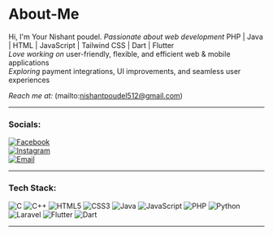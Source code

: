 # About-Me
Hi, I'm Your Nishant poudel. 
*Passionate about web development* PHP | Java | HTML | JavaScript | Tailwind CSS | Dart | Flutter  
*Love working on* user-friendly, flexible, and efficient web & mobile applications  
*Exploring* payment integrations, UI improvements, and seamless user experiences  

*Reach me at:* (mailto:nishantpoudel512@gmail.com)

---

### Socials:

[![Facebook](https://img.shields.io/badge/Facebook-1877F2?style=for-the-badge&logo=facebook&logoColor=white)](https://www.facebook.com/nishant.poudel.5074)  
[![Instagram](https://img.shields.io/badge/Instagram-E4405F?style=for-the-badge&logo=instagram&logoColor=white)](https://www.instagram.com/nishant_pdl/)  
[![Email](https://img.shields.io/badge/Email-D14836?style=for-the-badge&logo=gmail&logoColor=white)](mailto:nishantpoudel512@gmail.com)


---

### Tech Stack:

![C](https://img.shields.io/badge/C-00599C?style=for-the-badge&logo=c&logoColor=white)
![C++](https://img.shields.io/badge/C++-00599C?style=for-the-badge&logo=c%2B%2B&logoColor=white)
![HTML5](https://img.shields.io/badge/HTML5-E34F26?style=for-the-badge&logo=html5&logoColor=white)
![CSS3](https://img.shields.io/badge/CSS3-1572B6?style=for-the-badge&logo=css3&logoColor=white)
![Java](https://img.shields.io/badge/Java-ED8B00?style=for-the-badge&logo=java&logoColor=white)
![JavaScript](https://img.shields.io/badge/JavaScript-F7DF1E?style=for-the-badge&logo=javascript&logoColor=black)
![PHP](https://img.shields.io/badge/PHP-777BB4?style=for-the-badge&logo=php&logoColor=white)
![Python](https://img.shields.io/badge/Python-3776AB?style=for-the-badge&logo=python&logoColor=white)
![Laravel](https://img.shields.io/badge/Laravel-FF2D20?style=for-the-badge&logo=laravel&logoColor=white)
![Flutter](https://img.shields.io/badge/Flutter-02569B?style=for-the-badge&logo=flutter&logoColor=white)
![Dart](https://img.shields.io/badge/Dart-0175C2?style=for-the-badge&logo=dart&logoColor=white)

---



